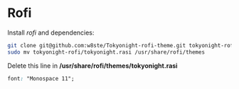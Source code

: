 # Rofi

Install *rofi* and dependencies:

```bash
git clone git@github.com:w8ste/Tokyonight-rofi-theme.git tokyonight-rofi
sudo mv tokyonight-rofi/tokyonight.rasi /usr/share/rofi/themes
```

Delete this line in **/usr/share/rofi/themes/tokyonight.rasi**

```css
font: "Monospace 11";
```

